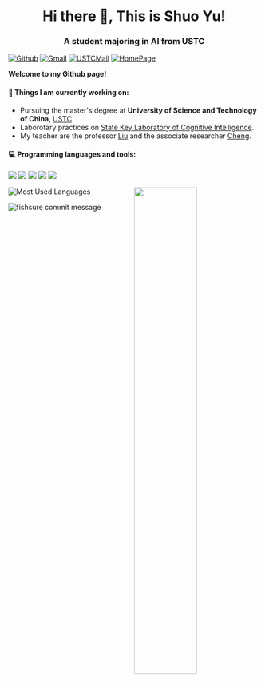 <h1 align="center">Hi there 👋, This is Shuo Yu!</h1>
<h3 align="center">A student majoring in AI from USTC</h3>

[![Github](https://img.shields.io/badge/-Github-6D6D6D?style=flat&logo=Github&logoColor=white)](https://github.com/fishsure)
[![Gmail](https://img.shields.io/badge/-Gmail-E68A8A?style=flat&logo=Gmail&logoColor=white)](mailto:fishsure531@gmail.com)
[![USTCMail](https://img.shields.io/badge/-USTCMail-71B3EA?style=flat&logo=maildotcom&logoColor=white)](mailto:daoyu.wang@mail.ustc.edu.cn)
[![HomePage](https://img.shields.io/badge/-HomePage-EFBF8D?style=flat&logo=bookmyshow&logoColor=white)](https://fishsure.github.io/)

**Welcome to my Github page!**    

#### 🌱 Things I am currently working on: 
- Pursuing the master's degree at **University of Science and Technology of China**, [USTC](https://www.ustc.edu.cn/).
- Laborotary practices on [State Key Laboratory of Cognitive Intelligence](https://cogskl.iflytek.com/).
- My teacher are the professor [Liu](http://staff.ustc.edu.cn/~qiliuql/) and the associate researcher [Cheng](https://mingyue-cheng.github.io/).



#### :computer: Programming languages and tools:  
![](https://img.shields.io/badge/C++-8A2BE2)
![](https://img.shields.io/badge/Python-348CE5)
![](https://img.shields.io/badge/C-FFFF00)
![](https://img.shields.io/badge/Markdown-4169E1)
![](https://img.shields.io/badge/LaTeX-327166)

<img width="50%" align="right" src="https://github-readme-stats.vercel.app/api?username=fishsure&show_icons=true&hide_border=true&theme=radical" />

![Most Used Languages](https://github-readme-stats.vercel.app/api/top-langs/?username=fishsure&theme=dark&layout=compact&count_private=true)

![fishsure commit message](https://github.com/fishsure/fishsure/blob/output/dist/github-contribution-grid-snake.svg)
